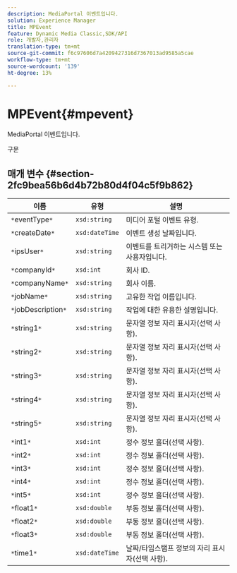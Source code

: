 ```yaml
---
description: MediaPortal 이벤트입니다.
solution: Experience Manager
title: MPEvent
feature: Dynamic Media Classic,SDK/API
role: 개발자,관리자
translation-type: tm+mt
source-git-commit: f6c97606d7a4209427316d7367013ad9585a5cae
workflow-type: tm+mt
source-wordcount: '139'
ht-degree: 13%

---
```



# MPEvent{#mpevent}

MediaPortal 이벤트입니다.

구문

## 매개 변수 {#section-2fc9bea56b6d4b72b80d4f04c5f9b862}

| 이름 | 유형 | 설명 |
|---|---|---|
| `*`eventType`*` | `xsd:string` | 미디어 포털 이벤트 유형. |
| `*`createDate`*` | `xsd:dateTime` | 이벤트 생성 날짜입니다. |
| `*`ipsUser`*` | `xsd:string` | 이벤트를 트리거하는 시스템 또는 사용자입니다. |
| `*`companyId`*` | `xsd:int` | 회사 ID. |
| `*`companyName`*` | `xsd:string` | 회사 이름. |
| `*`jobName`*` | `xsd:string` | 고유한 작업 이름입니다. |
| `*`jobDescription`*` | `xsd:string` | 작업에 대한 유용한 설명입니다. |
| `*`string1`*` | `xsd:string` | 문자열 정보 자리 표시자(선택 사항). |
| `*`string2`*` | `xsd:string` | 문자열 정보 자리 표시자(선택 사항). |
| `*`string3`*` | `xsd:string` | 문자열 정보 자리 표시자(선택 사항). |
| `*`string4`*` | `xsd:string` | 문자열 정보 자리 표시자(선택 사항). |
| `*`string5`*` | `xsd:string` | 문자열 정보 자리 표시자(선택 사항). |
| `*`int1`*` | `xsd:int` | 정수 정보 홀더(선택 사항). |
| `*`int2`*` | `xsd:int` | 정수 정보 홀더(선택 사항). |
| `*`int3`*` | `xsd:int` | 정수 정보 홀더(선택 사항). |
| `*`int4`*` | `xsd:int` | 정수 정보 홀더(선택 사항). |
| `*`int5`*` | `xsd:int` | 정수 정보 홀더(선택 사항). |
| `*`float1`*` | `xsd:double` | 부동 정보 홀더(선택 사항). |
| `*`float2`*` | `xsd:double` | 부동 정보 홀더(선택 사항). |
| `*`float3`*` | `xsd:double` | 부동 정보 홀더(선택 사항). |
| `*`time1`*` | `xsd:dateTime` | 날짜/타임스탬프 정보의 자리 표시자(선택 사항). |

